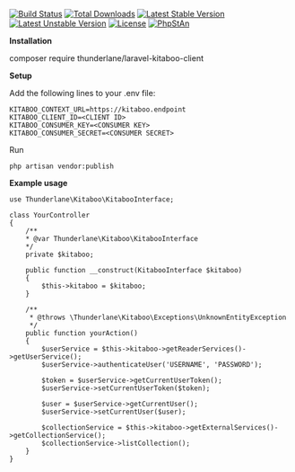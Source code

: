 [![Build Status](https://travis-ci.org/simbatlk/laravel-kitaboo-client.svg?branch=master)](https://travis-ci.org/simbatlk/laravel-kitaboo-client.svg?branch=master) 
[![Total Downloads](https://poser.pugx.org/thunderlane/laravel-kitaboo-client/downloads)](https://packagist.org/packages/thunderlane/laravel-kitaboo-client)
[![Latest Stable Version](https://poser.pugx.org/thunderlane/laravel-kitaboo-client/v/stable)](https://packagist.org/packages/thunderlane/laravel-kitaboo-client)
[![Latest Unstable Version](https://poser.pugx.org/thunderlane/laravel-kitaboo-client/v/unstable)](https://packagist.org/packages/thunderlane/laravel-kitaboo-client)
[![License](https://poser.pugx.org/thunderlane/laravel-kitaboo-client/license)](https://choosealicense.com/licenses/mit/)
[![PhpStAn](https://img.shields.io/badge/PHPStan-enabled-brightgreen.svg?style=flat)](https://github.com/phpstan/phpstan)

**Installation**

composer require thunderlane/laravel-kitaboo-client

**Setup**

Add the following lines to your .env file:

	KITABOO_CONTEXT_URL=https://kitaboo.endpoint
	KITABOO_CLIENT_ID=<CLIENT ID>
	KITABOO_CONSUMER_KEY=<CONSUMER KEY>
	KITABOO_CONSUMER_SECRET=<CONSUMER SECRET>
	
Run

	php artisan vendor:publish

**Example usage**

	use Thunderlane\Kitaboo\KitabooInterface;
	
	class YourController
	{
		/**
		* @var Thunderlane\Kitaboo\KitabooInterface
		*/
		private $kitaboo;
	
		public function __construct(KitabooInterface $kitaboo)
		{
			$this->kitaboo = $kitaboo;
		}	
	
		/**
		 * @throws \Thunderlane\Kitaboo\Exceptions\UnknownEntityException
		 */
		public function yourAction()
		{
			$userService = $this->kitaboo->getReaderServices()->getUserService();
			$userService->authenticateUser('USERNAME', 'PASSWORD');
	
			$token = $userService->getCurrentUserToken();
			$userService->setCurrentUserToken($token);
	
			$user = $userService->getCurrentUser();
			$userService->setCurrentUser($user);
	
			$collectionService = $this->kitaboo->getExternalServices()->getCollectionService();
			$collectionService->listCollection();
		}
	}